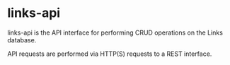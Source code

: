 # links-api

links-api is the API interface for performing CRUD operations on the Links database.

API requests are performed via HTTP(S) requests to a REST interface.
